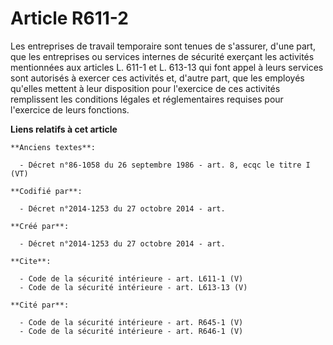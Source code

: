 # Article R611-2

Les entreprises de travail temporaire sont tenues de s'assurer, d'une part, que les entreprises ou services internes de
sécurité exerçant les activités mentionnées aux articles L. 611-1 et L. 613-13 qui font appel à leurs services sont autorisés
à exercer ces activités et, d'autre part, que les employés qu'elles mettent à leur disposition pour l'exercice de ces
activités remplissent les conditions légales et réglementaires requises pour l'exercice de leurs fonctions.

**Liens relatifs à cet article**

	**Anciens textes**:

	  - Décret n°86-1058 du 26 septembre 1986 - art. 8, ecqc le titre I (VT)

	**Codifié par**:

	  - Décret n°2014-1253 du 27 octobre 2014 - art.

	**Créé par**:

	  - Décret n°2014-1253 du 27 octobre 2014 - art.

	**Cite**:

	  - Code de la sécurité intérieure - art. L611-1 (V)
	  - Code de la sécurité intérieure - art. L613-13 (V)

	**Cité par**:

	  - Code de la sécurité intérieure - art. R645-1 (V)
	  - Code de la sécurité intérieure - art. R646-1 (V)
